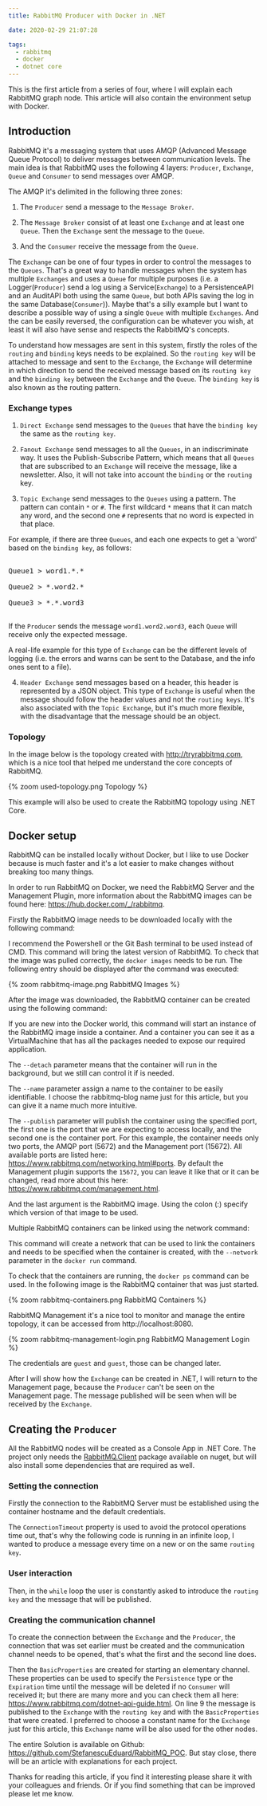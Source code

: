 ```yaml
---
title: RabbitMQ Producer with Docker in .NET

date: 2020-02-29 21:07:28

tags:
  - rabbitmq
  - docker
  - dotnet core
---
```


This is the first article from a series of four, where I will explain each RabbitMQ graph node. This article will also contain the environment setup with Docker.

## Introduction

RabbitMQ it's a messaging system that uses AMQP (Advanced Message Queue Protocol) to deliver messages between communication levels. The main idea is that RabbitMQ uses the following 4 layers: `Producer`, `Exchange`, `Queue` and `Consumer` to send messages over AMQP.

The AMQP it's delimited in the following three zones:

1.  The `Producer` send a message to the `Message Broker`.

2.  The `Message Broker` consist of at least one `Exchange` and at least one `Queue`. Then the `Exchange` sent the message to the `Queue`.

3.  And the `Consumer` receive the message from the `Queue`.

The `Exchange` can be one of four types in order to control the messages to the `Queues`. That's a great way to handle messages when the system has multiple `Exchanges` and uses a `Queue` for multiple purposes (i.e. a Logger(`Producer`) send a log using a Service(`Exchange`) to a PersistenceAPI and an AuditAPI both using the same `Queue`, but both APIs saving the log in the same Database(`Consumer`)). Maybe that's a silly example but I want to describe a possible way of using a single `Queue` with multiple `Exchanges`. And the can be easily reversed, the configuration can be whatever you wish, at least it will also have sense and respects the RabbitMQ's concepts.

To understand how messages are sent in this system, firstly the roles of the `routing` and `binding` keys needs to be explained. So the `routing key` will be attached to message and sent to the `Exchange`, the `Exchange` will determine in which direction to send the received message based on its `routing key` and the `binding key` between the `Exchange` and the `Queue`. The `binding key` is also known as the routing pattern.

### Exchange types

1.  `Direct Exchange` send messages to the `Queues` that have the `binding key` the same as the `routing key`.

2.  `Fanout Exchange` send messages to all the `Queues`, in an indiscriminate way. It uses the Publish-Subscribe Pattern, which means that all `Queues` that are subscribed to an `Exchange` will receive the message, like a newsletter. Also, it will not take into account the `binding` or the `routing` key.

3.  `Topic Exchange` send messages to the `Queues` using a pattern. The pattern can contain `*` or `#`. The first wildcard `*` means that it can match any word, and the second one `#` represents that no word is expected in that place.

For example, if there are three `Queues`, and each one expects to get a 'word' based on the `binding key`, as follows:

<pre>

Queue1 > word1.*.*

Queue2 > *.word2.*

Queue3 > *.*.word3

</pre>

If the `Producer` sends the message `word1.word2.word3`, each `Queue` will receive only the expected message.

A real-life example for this type of `Exchange` can be the different levels of logging (i.e. the errors and warns can be sent to the Database, and the info ones sent to a file).

4.  `Header Exchange` send messages based on a header, this header is represented by a JSON object. This type of `Exchange` is useful when the message should follow the header values and not the `routing keys`. It's also associated with the `Topic Exchange`, but it's much more flexible, with the disadvantage that the message should be an object.

### Topology

In the image below is the topology created with http://tryrabbitmq.com, which is a nice tool that helped me understand the core concepts of RabbitMQ.

{% zoom used-topology.png Topology %}

This example will also be used to create the RabbitMQ topology using .NET Core.

## Docker setup

RabbitMQ can be installed locally without Docker, but I like to use Docker because is much faster and it's a lot easier to make changes without breaking too many things.

In order to run RabbitMQ on Docker, we need the RabbitMQ Server and the Management Plugin, more information about the RabbitMQ images can be found here: https://hub.docker.com/_/rabbitmq.

Firstly the RabbitMQ image needs to be downloaded locally with the following command:

<script src="https://gist.github.com/StefanescuEduard/fe30e3486887ae34592816e1c48fc7fb.js"></script>

I recommend the Powershell or the Git Bash terminal to be used instead of CMD. This command will bring the latest version of RabbitMQ. To check that the image was pulled correctly, the `docker images` needs to be run. The following entry should be displayed after the command was executed:

{% zoom rabbitmq-image.png RabbitMQ Images %}

After the image was downloaded, the RabbitMQ container can be created using the following command:

<script src="https://gist.github.com/StefanescuEduard/c5623471e8afa23cda62256e5e2b91f9.js"></script>

If you are new into the Docker world, this command will start an instance of the RabbitMQ image inside a container. And a container you can see it as a VirtualMachine that has all the packages needed to expose our required application.

The `--detach` parameter means that the container will run in the background, but we still can control it if is needed.

The `--name` parameter assign a name to the container to be easily identifiable. I choose the rabbitmq-blog name just for this article, but you can give it a name much more intuitive.

The `--publish` parameter will publish the container using the specified port, the first one is the port that we are expecting to access locally, and the second one is the container port. For this example, the container needs only two ports, the AMQP port (5672) and the Management port (15672). All available ports are listed here: https://www.rabbitmq.com/networking.html#ports. By default the Management plugin supports the `15672`, you can leave it like that or it can be changed, read more about this here: https://www.rabbitmq.com/management.html.

And the last argument is the RabbitMQ image. Using the colon (:) specify which version of that image to be used.

Multiple RabbitMQ containers can be linked using the network command:

<script src="https://gist.github.com/StefanescuEduard/a892a3718e2c7888fc4e06f0ae2ffb45.js"></script>

This command will create a network that can be used to link the containers and needs to be specified when the container is created, with the `--network` parameter in the `docker run` command.

To check that the containers are running, the `docker ps` command can be used. In the following image is the RabbitMQ container that was just started.

{% zoom rabbitmq-containers.png RabbitMQ Containers %}

RabbitMQ Management it's a nice tool to monitor and manage the entire topology, it can be accessed from http://localhost:8080.

{% zoom rabbitmq-management-login.png RabbitMQ Management Login %}

The credentials are `guest` and `guest`, those can be changed later.

After I will show how the `Exchange` can be created in .NET, I will return to the Management page, because the `Producer` can't be seen on the Management page. The message published will be seen when will be received by the `Exchange`.

## Creating the `Producer`

All the RabbitMQ nodes will be created as a Console App in .NET Core. The project only needs the [RabbitMQ.Client](https://www.nuget.org/packages/RabbitMQ.Client) package available on nuget, but will also install some dependencies that are required as well.

### Setting the connection

Firstly the connection to the RabbitMQ Server must be established using the container hostname and the default credentials.

<script src="https://gist.github.com/StefanescuEduard/a065c80c82fd9f7a1e1b68fdf7885c00.js"></script>

The `ConnectionTimeout` property is used to avoid the protocol operations time out, that's why the following code is running in an infinite loop, I wanted to produce a message every time on a new or on the same `routing key`.

### User interaction

Then, in the `while` loop the user is constantly asked to introduce the `routing key` and the message that will be published.

<script src="https://gist.github.com/StefanescuEduard/0f4ec653ae405a3ae9cd4c0b522b3d30.js"></script>

### Creating the communication channel

To create the connection between the `Exchange` and the `Producer`, the connection that was set earlier must be created and the communication channel needs to be opened, that's what the first and the second line does.

<script src="https://gist.github.com/StefanescuEduard/3e301b944e453a58e924a21d394a6077.js"></script>

Then the `BasicProperties` are created for starting an elementary channel. These properties can be used to specify the `Persistence` type or the `Expiration` time until the message will be deleted if no `Consumer` will received it; but there are many more and you can check them all here: https://www.rabbitmq.com/dotnet-api-guide.html.
On line 9 the message is published to the `Exchange` with the `routing key` and with the `BasicProperties` that were created. I preferred to choose a constant name for the `Exchange` just for this article, this `Exchange` name will be also used for the other nodes.

The entire Solution is available on Github: https://github.com/StefanescuEduard/RabbitMQ_POC. But stay close, there will be an article with explanations for each project.

Thanks for reading this article, if you find it interesting please share it with your colleagues and friends. Or if you find something that can be improved please let me know.
